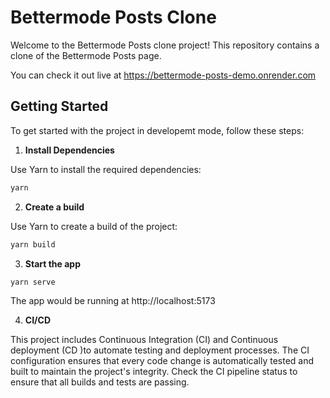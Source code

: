 # Bettermode Posts Clone

Welcome to the Bettermode Posts clone project! This repository contains a clone of the Bettermode Posts page.

You can check it out live at https://bettermode-posts-demo.onrender.com

## Getting Started

To get started with the project in developemt mode, follow these steps:

1. **Install Dependencies**

Use Yarn to install the required dependencies:

```bash
yarn
```

2. **Create a build**  

Use Yarn to create a build of the project:

```bash
yarn build
```

3. **Start the app**

```bash
yarn serve
```

The app would be running at http://localhost:5173

4. **CI/CD**

This project includes Continuous Integration (CI) and Continuous deployment (CD )to automate testing and deployment processes. The CI configuration ensures that every code change is automatically tested and built to maintain the project's integrity. Check the CI pipeline status to ensure that all builds and tests are passing.
